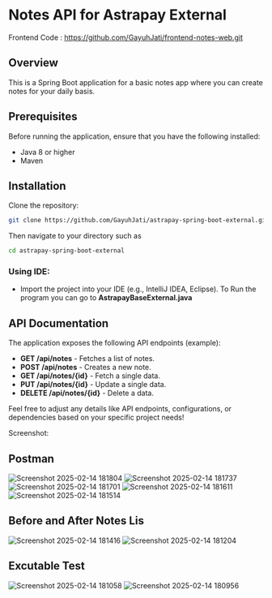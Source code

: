 # Notes API for Astrapay External

Frontend Code : https://github.com/GayuhJati/frontend-notes-web.git

## Overview
This is a Spring Boot application for a basic notes app where you can create notes for your daily basis.

## Prerequisites

Before running the application, ensure that you have the following installed:
- Java 8 or higher
- Maven

## Installation

Clone the repository:
```bash
git clone https://github.com/GayuhJati/astrapay-spring-boot-external.git
```
Then navigate to your directory such as
```bash
cd astrapay-spring-boot-external
```
### Using IDE:
- Import the project into your IDE (e.g., IntelliJ IDEA, Eclipse).
To Run the program you can go to **AstrapayBaseExternal.java**

## API Documentation

The application exposes the following API endpoints (example):

- **GET /api/notes** - Fetches a list of notes.
- **POST /api/notes** - Creates a new note.
- **GET /api/notes/{id}** - Fetch a single data.
- **PUT /api/notes/{id}** - Update a single data.
- **DELETE /api/notes/{id}** - Delete a data.

Feel free to adjust any details like API endpoints, configurations, or dependencies based on your specific project needs!


Screenshot:

## Postman
![Screenshot 2025-02-14 181804](https://github.com/user-attachments/assets/90fc6421-e85b-4857-b12c-23380b9c3262)
![Screenshot 2025-02-14 181737](https://github.com/user-attachments/assets/3e65726c-5b19-4e28-9b9f-90579b5ee8d1)
![Screenshot 2025-02-14 181701](https://github.com/user-attachments/assets/666fdb7a-266d-4cfc-b2a4-784386c93a05)
![Screenshot 2025-02-14 181611](https://github.com/user-attachments/assets/df64e639-b367-4bbe-baed-b1cc1968a87b)
![Screenshot 2025-02-14 181514](https://github.com/user-attachments/assets/2f15fdac-c40f-43df-a269-4ee89cf16b0e)

## Before and After Notes Lis
![Screenshot 2025-02-14 181416](https://github.com/user-attachments/assets/f7082fd0-68a6-4fbf-8165-963951d0625a)
![Screenshot 2025-02-14 181204](https://github.com/user-attachments/assets/96918ac0-6d12-41f6-8100-54a3fb4927ed)



## Excutable Test
![Screenshot 2025-02-14 181058](https://github.com/user-attachments/assets/36fae275-e882-44eb-9ec3-da2efd3e6d4e)
![Screenshot 2025-02-14 180956](https://github.com/user-attachments/assets/27453de9-5adc-4dcd-8553-c0d28e944a14)






